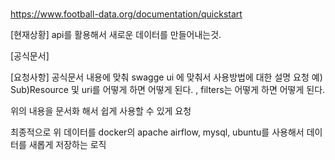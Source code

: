 ###


https://www.football-data.org/documentation/quickstart

[현재상황]
api를 활용해서 새로운 데이터를 만들어내는것.


[공식문서]


[요청사항]
공식문서 내용에 맞춰 swagge ui 에 맞춰서 사용방법에 대한 설명 요청
예) Sub)Resource 및 uri를 어떻게 하면 어떻게 된다. , filters는 어떻게 하면 어떻게 된다.

위의 내용을 문서화 해서 쉽게 사용할 수 있게 요청


최종적으로 위 데이터를 
docker의 apache airflow, mysql, ubuntu를 사용해서 데이터를 새롭게 저장하는 로직

